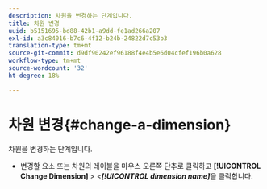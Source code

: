 ```yaml
---
description: 차원을 변경하는 단계입니다.
title: 차원 변경
uuid: b5151695-bd88-42b1-a9dd-fe1ad266a207
exl-id: a3c84016-b7c6-4f12-b24b-24822d7c53b3
translation-type: tm+mt
source-git-commit: d9df90242ef96188f4e4b5e6d04cfef196b0a628
workflow-type: tm+mt
source-wordcount: '32'
ht-degree: 18%

---
```


# 차원 변경{#change-a-dimension}

차원을 변경하는 단계입니다.

* 변경할 요소 또는 차원의 레이블을 마우스 오른쪽 단추로 클릭하고 **[!UICONTROL Change Dimension]** > *&lt;**[!UICONTROL dimension name]***&#x200B;을 클릭합니다.
